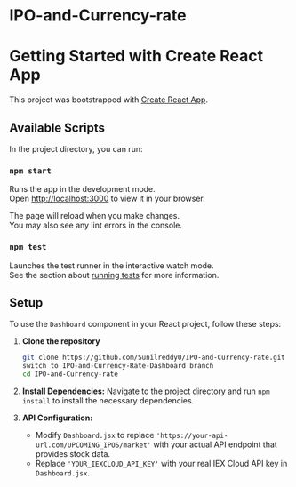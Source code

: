 # IPO-and-Currency-rate

# Getting Started with Create React App

This project was bootstrapped with [Create React App](https://github.com/facebook/create-react-app).

## Available Scripts

In the project directory, you can run:

### `npm start`

Runs the app in the development mode.\
Open [http://localhost:3000](http://localhost:3000) to view it in your browser.

The page will reload when you make changes.\
You may also see any lint errors in the console.

### `npm test`

Launches the test runner in the interactive watch mode.\
See the section about [running tests](https://facebook.github.io/create-react-app/docs/running-tests) for more information.

## Setup

To use the `Dashboard` component in your React project, follow these steps:

1. **Clone the repository**

    ```bash
    git clone https://github.com/Sunilreddy0/IPO-and-Currency-rate.git
    switch to IPO-and-Currency-Rate-Dashboard branch
    cd IPO-and-Currency-rate
    ```

2. **Install Dependencies:** Navigate to the project directory and run `npm install` to install the necessary dependencies.

3. **API Configuration:**

   - Modify `Dashboard.jsx` to replace `'https://your-api-url.com/UPCOMING_IPOS/market'` with your actual API endpoint that provides stock data.
   - Replace `'YOUR_IEXCLOUD_API_KEY'` with your real IEX Cloud API key in `Dashboard.jsx`.